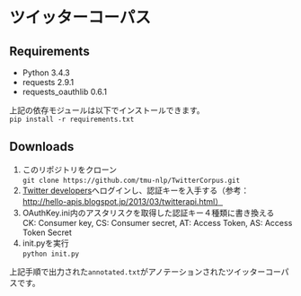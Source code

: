 # ツイッターコーパス
## Requirements
* Python 3.4.3
* requests 2.9.1
* requests_oauthlib 0.6.1  

上記の依存モジュールは以下でインストールできます。  
`pip install -r requirements.txt`

## Downloads
 1. このリポジトリをクローン  
     `git clone https://github.com/tmu-nlp/TwitterCorpus.git`  
 2.  [Twitter developers](https://dev.twitter.com/)へログインし、認証キーを入手する（参考：http://hello-apis.blogspot.jp/2013/03/twitterapi.html）
 3. OAuthKey.ini内のアスタリスクを取得した認証キー４種類に書き換える  
    CK: Consumer key, CS: Consumer secret, AT: Access Token, AS: Access Token Secret  
 4. init.pyを実行  
     `python init.py`  
 

 
上記手順で出力された`annotated.txt`がアノテーションされたツイッターコーパスです。

